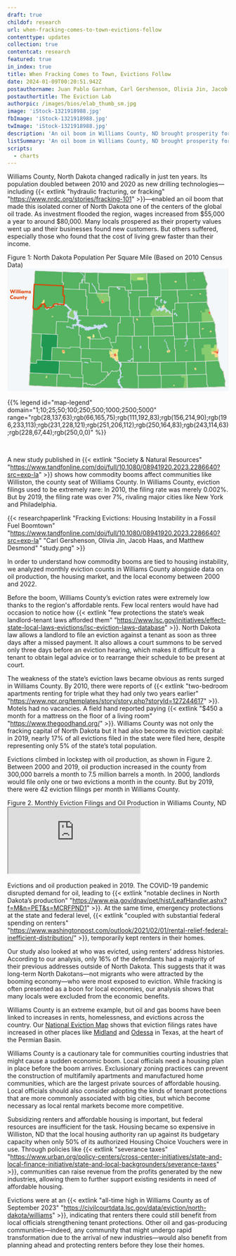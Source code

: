 ```yaml
---
draft: true
childof: research
url: when-fracking-comes-to-town-evictions-follow
contenttype: updates
collection: true
contentcat: research
featured: true
in_index: true
title: When Fracking Comes to Town, Evictions Follow
date: 2024-01-09T00:20:51.942Z
postauthorname: Juan Pablo Garnham, Carl Gershenson, Olivia Jin, Jacob Haas, and Matthew Desmond
postauthortitle: The Eviction Lab
authorpic: /images/bios/elab_thumb_sm.jpg
image: 'iStock-1321918988.jpg'
fbImage: 'iStock-1321918988.jpg'
twImage: 'iStock-1321918988.jpg'
description: 'An oil boom in Williams County, ND brought prosperity for many. But it also brought suffering, as many residents saw the cost of living grow faster than their income.'
listSummary: 'An oil boom in Williams County, ND brought prosperity for many. But it also brought suffering, as many residents saw the cost of living grow faster than their income.'
scripts:
  - charts
---
```


<span class="dropcap green">W</span>illiams County, North Dakota changed radically in just ten years. Its population doubled between 2010 and 2020 as new drilling technologies—including {{< extlink "hydraulic fracturing, or fracking" "https://www.nrdc.org/stories/fracking-101" >}}—enabled an oil boom that made this isolated corner of North Dakota one of the centers of the global oil trade. As investment flooded the region, wages increased from $55,000 a year to around $80,000. Many locals prospered as their property values went up and their businesses found new customers. But others suffered, especially those who found that the cost of living grew faster than their income.

<div class="figheader px-0 px-md-3 mt-0 mb-1">Figure 1: North Dakota Population Per Square Mile (Based on 2010 Census Data)</div>
<img src="williams-county-map2.png" class="mw-100 my-2">

{{% legend 
  id="map-legend"
  domain="1;10;25;50;100;250;500;1000;2500;5000"
  range="rgb(28,137,63);rgb(66,165,75);rgb(111,192,83);rgb(156,214,90);rgb(196,233,113);rgb(231,228,121);rgb(251,206,112);rgb(250,164,83);rgb(243,114,63);rgb(228,67,44);rgb(250,0,0)"
%}}

<br>

A new study published in {{< extlink "Society & Natural Resources" "https://www.tandfonline.com/doi/full/10.1080/08941920.2023.2286640?src=exp-la" >}} shows how commodity booms affect communities like Williston, the county seat of Williams County. In Williams County, eviction filings used to be extremely rare: In 2010, the filing rate was merely 0.002%. But by 2019, the filing rate was over 7%, rivaling major cities like New York and Philadelphia.

{{< researchpaperlink "Fracking Evictions: Housing Instability in a Fossil Fuel Boomtown" "https://www.tandfonline.com/doi/full/10.1080/08941920.2023.2286640?src=exp-la" "Carl Gershenson, Olivia Jin, Jacob Haas, and Matthew Desmond" "study.png" >}}

In order to understand how commodity booms are tied to housing instability, we analyzed monthly eviction counts in Williams County alongside data on oil production, the housing market, and the local economy between 2000 and 2022. 

Before the boom, Williams County’s eviction rates were extremely low thanks to the region's affordable rents. Few local renters would have had occasion to notice how {{< extlink "few protections the state’s weak landlord-tenant laws afforded them" "https://www.lsc.gov/initiatives/effect-state-local-laws-evictions/lsc-eviction-laws-database" >}}. North Dakota law allows a landlord to file an eviction against a tenant as soon as three days after a missed payment. It  also allows a court summons to be served only three days before an eviction hearing, which makes it difficult for a tenant to obtain legal advice or to rearrange their schedule to be present at court. 

The weakness of the state’s eviction laws became obvious as rents surged in Williams County. By 2010, there were reports of {{< extlink "two-bedroom apartments renting for triple what they had only two years earlier" "https://www.npr.org/templates/story/story.php?storyId=127244617" >}}. Motels had no vacancies. A field hand reported paying {{< extlink "$450 a month for a mattress on the floor of a living room" "https://www.thegoodhand.org/" >}}. Williams County was not only the fracking capital of North Dakota but it had also become its eviction capital: in 2019, nearly 17% of all evictions filed in the state were filed here, despite representing only 5% of the state’s total population.

Evictions climbed in lockstep with oil production, as shown in Figure 2. Between 2000 and 2019, oil production increased in the county from 300,000 barrels a month to 7.5 million barrels a month. In 2000, landlords would file only one or two evictions a month in the county. But by 2019, there were 42 eviction filings per month in Williams County. 

<div class="figheader">Figure 2. Monthly Eviction Filings and Oil Production in Williams County, ND</div>
<iframe class="visual" src="https://development--eviction-lab-site.netlify.app/blog/fracking-and-eviction-viz/"></iframe>

Evictions and oil production peaked in 2019. The COVID-19 pandemic disrupted demand for oil, leading to {{< extlink "notable declines in North Dakota’s production" "https://www.eia.gov/dnav/pet/hist/LeafHandler.ashx?f=M&n=PET&s=MCRFPND1" >}}. At the same time, emergency protections at the state and federal level, {{< extlink "coupled with substantial federal spending on renters" "https://www.washingtonpost.com/outlook/2021/02/01/rental-relief-federal-inefficient-distribution/" >}}, temporarily kept renters in their homes.

Our study also looked at who was evicted, using renters’ address histories. According to our analysis, only 16% of the defendants had a majority of their previous addresses outside of North Dakota. This suggests that it was long-term North Dakotans—not migrants who were attracted by the booming economy—who were most exposed to eviction. While fracking is often presented as a boon for local economies, our analysis shows that many locals were excluded from the economic benefits.

Williams County is an extreme example, but oil and gas booms have been linked to increases in rents, homelessness, and evictions across the country. Our [National Eviction Map](https://evictionlab.org/map) shows that eviction filings rates have increased in other places like [Midland](https://evictionlab.org/map/?m=modeled&c=p&b=efr&s=all&r=counties&y=2018&z=9.65&lat=31.87&lon=-102.03&lang=en&l=48329_-102.03_31.87) and [Odessa](https://evictionlab.org/map/?m=modeled&c=p&b=efr&s=all&r=counties&y=2018&z=9.65&lat=31.87&lon=-102.54&lang=en&l=48329_-102.03_31.87%7E48135_-102.54_31.87) in Texas, at the heart of the Permian Basin. 

Williams County is a cautionary tale for communities courting industries that might cause a sudden economic boom. Local officials need a housing plan in place before the boom arrives. Exclusionary zoning practices can prevent the construction of multifamily apartments and manufactured home communities, which are the largest private sources of affordable housing. Local officials should also consider adopting the kinds of tenant protections that are more commonly associated with big cities, but which become necessary as local rental markets become more competitive. 

Subsidizing renters and affordable housing is important, but federal resources are insufficient for the task. Housing became so expensive in Williston, ND that the local housing authority ran up against its budgetary capacity when only 50% of its authorized Housing Choice Vouchers were in use. Through policies like {{< extlink "severance taxes" "https://www.urban.org/policy-centers/cross-center-initiatives/state-and-local-finance-initiative/state-and-local-backgrounders/severance-taxes" >}}, communities can raise revenue from the profits generated by the new industries, allowing them to further support existing residents in need of affordable housing.

Evictions were at an {{< extlink "all-time high in Williams County as of September 2023" "https://civilcourtdata.lsc.gov/data/eviction/north-dakota/williams" >}}, indicating that renters there could still benefit from local officials strengthening tenant protections. Other oil and gas-producing communities—indeed, any community that might undergo rapid transformation due to the arrival of new industries—would also benefit from planning ahead and protecting renters before they lose their homes.

